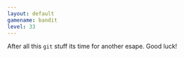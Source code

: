 ```yaml
---
layout: default
gamename: bandit
level: 33
---
```


After all this `git` stuff its time for another esape. Good luck!


